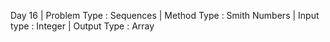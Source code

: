 Day 16 | 
Problem Type : Sequences | 
Method Type : Smith Numbers |
Input type : Integer | 
Output Type : Array
